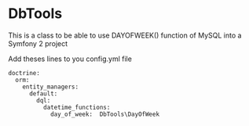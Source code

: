 # DbTools

This is a class to be able to use DAYOFWEEK() function of MySQL into a Symfony 2 project

Add theses lines to you config.yml file
```
doctrine:
  orm:
    entity_managers:
      default:
        dql:
          datetime_functions:
            day_of_week:  DbTools\DayOfWeek
```
